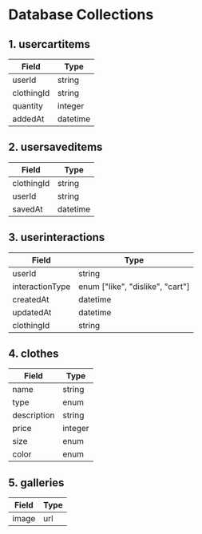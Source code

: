 # Database Collections

## 1. usercartitems
| Field | Type |
|-------|------|
| userId | string |
| clothingId | string |
| quantity | integer |
| addedAt | datetime |

## 2. usersaveditems
| Field | Type |
|-------|------|
| clothingId | string |
| userId | string |
| savedAt | datetime |

## 3. userinteractions
| Field | Type |
|-------|------|
| userId | string |
| interactionType | enum ["like", "dislike", "cart"] |
| createdAt | datetime |
| updatedAt | datetime |
| clothingId | string |

## 4. clothes
| Field | Type |
|-------|------|
| name | string |
| type | enum |
| description | string |
| price | integer |
| size | enum |
| color | enum |

## 5. galleries
| Field | Type |
|-------|------|
| image | url |